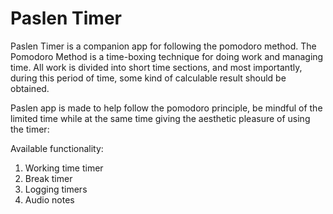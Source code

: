 # Paslen Timer

Paslen Timer is a companion app for following the pomodoro method. The Pomodoro Method is a time-boxing technique for doing work and managing time. All work is divided into short time sections, and most importantly, during this period of time, some kind of calculable result should be obtained.

Paslen app is made to help follow the pomodoro principle, be mindful of the limited time while at the same time giving the aesthetic pleasure of using the timer:

Available functionality:

1. Working time timer
2. Break timer
3. Logging timers
4. Audio notes